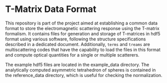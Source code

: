 # T-Matrix Data Format

This repository is part  of the project aimed at establishing a common data format to store the electromagnetic scattering response using the T-matrix formalism. It contains files for generation and storage of T-matrices in hdf5 format using various software, following the structure specifications described in a dedicated document. Additionally, `terms` and `treams` are multiscattering codes that have the capability to load the files in this format and compute optical quantities for a single or multiple scatterers. 

The example hdf5 files are located in the example_data directory. The analytically computed asymmetric tetrahedron of spheres is contained in the reference_data directory, which is useful for checking the normalization.    


